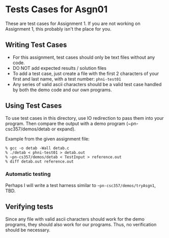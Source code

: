 # Tests Cases for Asgn01
These are test cases for Assignment 1. If you are not working on Assignment 1, this probably isn't the place for you.

## Writing Test Cases
- For this assignment, test cases should only be text files without any code. 
- DO NOT add expected results / solution files
- To add a test case, just create a file with the first 2 characters of your first and last name, with a test number: `phni-test01`
- Any series of valid ascii characters should be a valid test case handled by both the demo code and our own programs.

## Using Test Cases
To use test cases in this directory, use IO redirection to pass them into your program. Then compare the output with a demo program (~pn-csc357/demos/detab or expand).

Example from the given assignment file:
``` unix
% gcc -o detab -Wall detab.c
% ./detab < phni-test01 > detab.out
% ~pn-cs357/demos/detab < TestInput > reference.out
% diff detab.out reference.out
```

### Automatic testing
Perhaps I will write a test harness similar to `~pn-csc357/demos/tryAsgn1`, TBD.

## Verifying tests
Since any file with valid ascii characters should work for the demo programs, they should also work for our programs.
Thus, no verification should be necessary.
